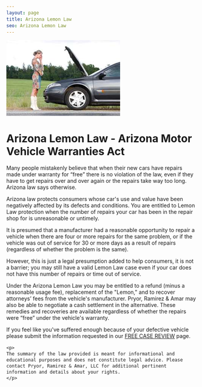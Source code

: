 ```yaml
---
layout: page
title: Arizona Lemon Law
seo: Arizona Lemon Law
---
```


<img src="/images/broke3.jpg" class="right">

# Arizona Lemon Law - Arizona Motor Vehicle Warranties Act

Many people mistakenly believe that when their new cars have repairs made under warranty for “free” there is no violation of the law, even if they have to get repairs over and over again or the repairs take way too long. Arizona law says otherwise. 

Arizona law protects consumers whose car's use and value have been negatively affected by its defects and conditions. You are entitled to Lemon Law protection when the number of repairs your car has been in the repair shop for is unreasonable or untimely.  

It is presumed that a manufacturer had a reasonable opportunity to repair a vehicle when there are four or more repairs for the same problem, or if the vehicle was out of service for 30 or more days as a result of repairs (regardless of whether the problem is the same). 

However, this is just a legal presumption added to help consumers, it is not a barrier; you may still have a valid Lemon Law case even if your car does not have this number of repairs or time out of service. 

Under the Arizona Lemon Law you may be entitled to a refund (minus a reasonable usage fee), replacement of the "Lemon," and to recover attorneys’ fees from the vehicle's manufacturer. Pryor, Ramirez & Amar may also be able to negotiate a cash settlement in the alternative. These remedies and recoveries are available regardless of whether the repairs were “free” under the vehicle's warranty.

If you feel like you've suffered enough because of your defective vehicle please submit the information requested in our [FREE CASE REVIEW](/lemon-law-free-case-review.html) page.

<div class="disclaimer">
    
    <p>
    The summary of the law provided is meant for informational and educational purposes and does not constitute legal advice. Please contact Pryor, Ramirez & Amar, LLC for additional pertinent information and details about your rights.
    </p>

</div>
